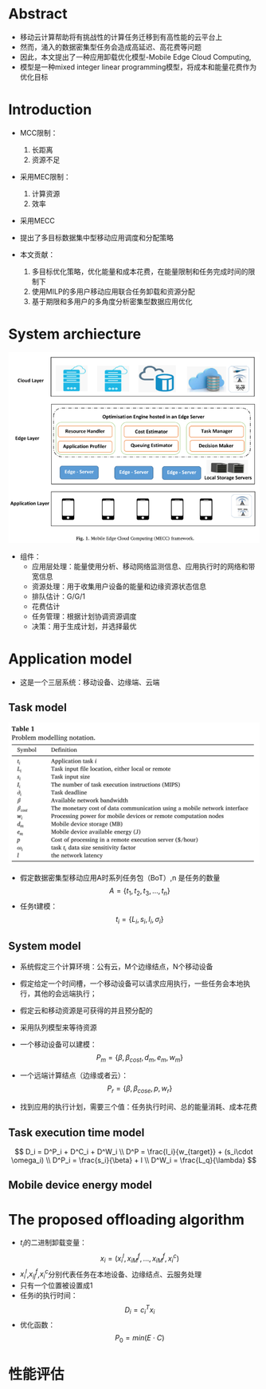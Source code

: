 # Abstract
- 移动云计算帮助将有挑战性的计算任务迁移到有高性能的云平台上
- 然而，涌入的数据密集型任务会造成高延迟、高花费等问题
- 因此，本文提出了一种应用卸载优化模型-Mobile Edge Cloud Computing,
- 模型是一种mixed integer linear programming模型，将成本和能量花费作为优化目标

# Introduction
- MCC限制：
  1. 长距离
  2. 资源不足
- 采用MEC限制：
  1. 计算资源
  2. 效率

- 采用MECC
- 提出了多目标数据集中型移动应用调度和分配策略

- 本文贡献：
  1. 多目标优化策略，优化能量和成本花费，在能量限制和任务完成时间的限制下
  2. 使用MILP的多用户移动应用联合任务卸载和资源分配
  3. 基于期限和多用户的多角度分析密集型数据应用优化

# System archiecture
![img](./Data-intensive%20application%20scheduling%20on%20Mobile%20Edge%20Cloud%20Computing.assets/1.png)
- 组件：
  - 应用层处理：能量使用分析、移动网络监测信息、应用执行时的网络和带宽信息
  - 资源处理：用于收集用户设备的能量和边缘资源状态信息
  - 排队估计：G/G/1
  - 花费估计
  - 任务管理：根据计划协调资源调度
  - 决策：用于生成计划，并选择最优

# Application model
- 这是一个三层系统：移动设备、边缘端、云端

## Task model
![img](Data-intensive%20application%20scheduling%20on%20Mobile%20Edge%20Cloud%20Computing.assets/t1.png)
- 假定数据密集型移动应用A时系列任务包（BoT）,n 是任务的数量
$$
A = \{t_1, t_2, t_3, ..., t_n\}
$$
- 任务t建模：
$$
t_i = \{L_i,s_i,I_i,\sigma_i\}
$$

## System model
- 系统假定三个计算环境：公有云，M个边缘结点，N个移动设备
- 假定给定一个时间槽，一个移动设备可以请求应用执行，一些任务会本地执行，其他的会远端执行；
- 假定云和移动资源是可获得的并且预分配的
- 采用队列模型来等待资源
- 一个移动设备可以建模：
$$
P_m = \{\beta,\beta_{cost},d_m,e_m,w_m\}
$$
- 一个远端计算结点（边缘或者云）：
$$
P_r = \{\beta,\beta_{cose},p,w_r\}
$$

- 找到应用的执行计划，需要三个值：任务执行时间、总的能量消耗、成本花费

## Task execution time model
$$
D_i = D^P_i + D^C_i + D^W_i \\
D^P = \frac{I_i}{w_{target}} + (s_i\cdot \omega_i) \\
D^P_i = \frac{s_i}{\beta} + l \\
D^W_i = \frac{L_q}{\lambda}
$$

## Mobile device energy model

# The proposed offloading algorithm
- $t_i$的二进制卸载变量：
$$
x_i = (x^l_i,x^f_{iM},\dots,x^f_{iM},x^c_i)
$$
- $x^l_i$,$x^f_{ij}$,$x^c_i$分别代表任务在本地设备、边缘结点、云服务处理
- 只有一个位置被设置成1
- 任务i的执行时间：
$$
D_i = c^T_ix_i
$$
- 优化函数：
$$
P_0 = min(E\cdot{C})
$$

# 性能评估



